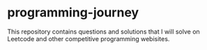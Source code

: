 # programming-journey
This repository contains questions and solutions that I will solve on Leetcode and other competitive programming webisites.
